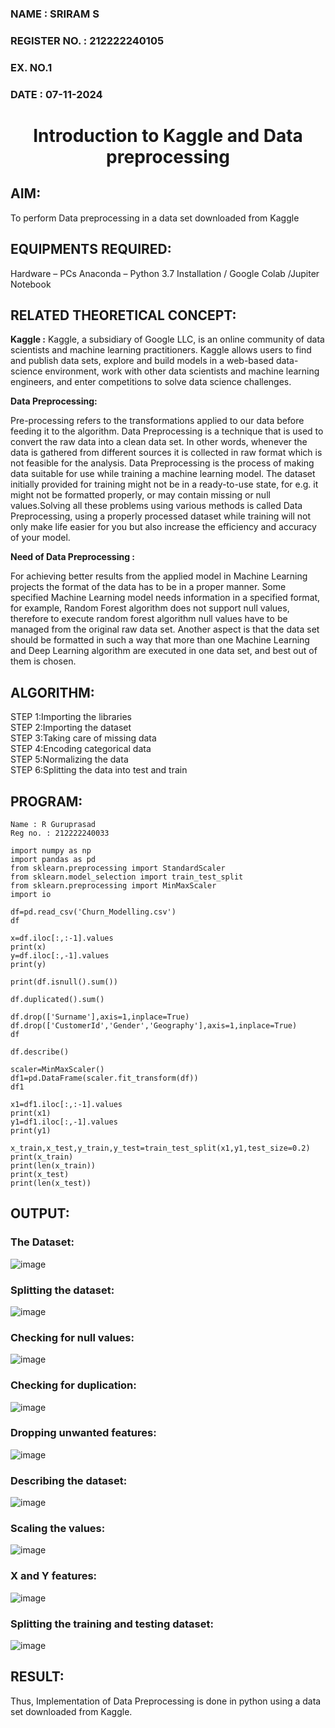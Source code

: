 <H3>NAME : SRIRAM S</H3>
<H3>REGISTER NO. : 212222240105</H3>
<H3>EX. NO.1</H3>
<H3>DATE : 07-11-2024 </H3>
<H1 ALIGN =CENTER> Introduction to Kaggle and Data preprocessing</H1>

## AIM:

To perform Data preprocessing in a data set downloaded from Kaggle

## EQUIPMENTS REQUIRED:
Hardware – PCs
Anaconda – Python 3.7 Installation / Google Colab /Jupiter Notebook

## RELATED THEORETICAL CONCEPT:

**Kaggle :**
Kaggle, a subsidiary of Google LLC, is an online community of data scientists and machine learning practitioners. Kaggle allows users to find and publish data sets, explore and build models in a web-based data-science environment, work with other data scientists and machine learning engineers, and enter competitions to solve data science challenges.

**Data Preprocessing:**

Pre-processing refers to the transformations applied to our data before feeding it to the algorithm. Data Preprocessing is a technique that is used to convert the raw data into a clean data set. In other words, whenever the data is gathered from different sources it is collected in raw format which is not feasible for the analysis.
Data Preprocessing is the process of making data suitable for use while training a machine learning model. The dataset initially provided for training might not be in a ready-to-use state, for e.g. it might not be formatted properly, or may contain missing or null values.Solving all these problems using various methods is called Data Preprocessing, using a properly processed dataset while training will not only make life easier for you but also increase the efficiency and accuracy of your model.

**Need of Data Preprocessing :**

For achieving better results from the applied model in Machine Learning projects the format of the data has to be in a proper manner. Some specified Machine Learning model needs information in a specified format, for example, Random Forest algorithm does not support null values, therefore to execute random forest algorithm null values have to be managed from the original raw data set.
Another aspect is that the data set should be formatted in such a way that more than one Machine Learning and Deep Learning algorithm are executed in one data set, and best out of them is chosen.


## ALGORITHM:
STEP 1:Importing the libraries<BR>
STEP 2:Importing the dataset<BR>
STEP 3:Taking care of missing data<BR>
STEP 4:Encoding categorical data<BR>
STEP 5:Normalizing the data<BR>
STEP 6:Splitting the data into test and train<BR>

##  PROGRAM:
```
Name : R Guruprasad
Reg no. : 212222240033

import numpy as np
import pandas as pd
from sklearn.preprocessing import StandardScaler
from sklearn.model_selection import train_test_split
from sklearn.preprocessing import MinMaxScaler
import io

df=pd.read_csv('Churn_Modelling.csv')
df

x=df.iloc[:,:-1].values
print(x)
y=df.iloc[:,-1].values
print(y)

print(df.isnull().sum())

df.duplicated().sum()

df.drop(['Surname'],axis=1,inplace=True) 
df.drop(['CustomerId','Gender','Geography'],axis=1,inplace=True)
df

df.describe()

scaler=MinMaxScaler()
df1=pd.DataFrame(scaler.fit_transform(df))
df1

x1=df1.iloc[:,:-1].values
print(x1)
y1=df1.iloc[:,-1].values
print(y1)

x_train,x_test,y_train,y_test=train_test_split(x1,y1,test_size=0.2)
print(x_train)
print(len(x_train))
print(x_test)
print(len(x_test))

```
## OUTPUT:

### The Dataset:
![image](https://github.com/user-attachments/assets/20d15b52-7c53-4f49-851e-d2cac3981c82)

### Splitting the dataset: 
![image](https://github.com/user-attachments/assets/d7541306-08ca-429c-a03e-2a7fbf824cd8)

### Checking for null values:
![image](https://github.com/user-attachments/assets/892f1695-70e7-4ecb-8f8c-a9ec96ac2a87)

### Checking for duplication:
![image](https://github.com/user-attachments/assets/2075962b-c497-48d8-b405-f072a1e9c86a)

### Dropping unwanted features:
![image](https://github.com/user-attachments/assets/12abc2d9-a0b0-4897-9126-8bdb3dc0432b)

### Describing the dataset:
![image](https://github.com/user-attachments/assets/c79e4e31-71b6-493a-853b-f59b59414d57)

### Scaling the values:
![image](https://github.com/user-attachments/assets/eb9a7660-0d6d-4698-864e-bf90d144e0f6)

### X and Y features:
![image](https://github.com/user-attachments/assets/316c5ced-4649-4861-babb-bdaeebb47543)

### Splitting the training and testing dataset:
![image](https://github.com/user-attachments/assets/5349ba7e-0157-4e43-a195-d472146f9e24)


## RESULT:
Thus, Implementation of Data Preprocessing is done in python  using a data set downloaded from Kaggle.


